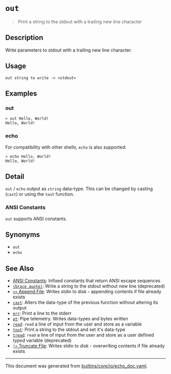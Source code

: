 # `out`

> Print a string to the stdout with a trailing new line character

## Description

Write parameters to stdout with a trailing new line character.

## Usage

```
out string to write -> <stdout>
```

## Examples

### out

```
» out Hello, World!
Hello, World!
```

### echo

For compatibility with other shells, `echo` is also supported:

```
» echo Hello, World!
Hello, World!
```

## Detail

`out` / `echo` output as `string` data-type. This can be changed by casting
(`cast`) or using the `tout` function.

### ANSI Constants

`out` supports ANSI constants.

## Synonyms

* `out`
* `echo`


## See Also

* [ANSI Constants](../user-guide/ansi.md):
  Infixed constants that return ANSI escape sequences
* [`(brace quote)`](../parser/brace-quote-func.md):
  Write a string to the stdout without new line (deprecated)
* [`>>` Append File](../parser/file-append.md):
  Writes stdin to disk - appending contents if file already exists
* [`cast`](../commands/cast.md):
  Alters the data-type of the previous function without altering its output
* [`err`](../commands/err.md):
  Print a line to the stderr
* [`pt`](../commands/pt.md):
  Pipe telemetry. Writes data-types and bytes written
* [`read`](../commands/read.md):
  `read` a line of input from the user and store as a variable
* [`tout`](../commands/tout.md):
  Print a string to the stdout and set it's data-type
* [`tread`](../commands/tread.md):
  `read` a line of input from the user and store as a user defined *typed* variable (deprecated)
* [`|>` Truncate File](../parser/file-truncate.md):
  Writes stdin to disk - overwriting contents if file already exists

<hr/>

This document was generated from [builtins/core/io/echo_doc.yaml](https://github.com/lmorg/murex/blob/master/builtins/core/io/echo_doc.yaml).